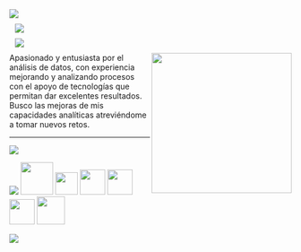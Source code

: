 <img src="https://user-images.githubusercontent.com/73097560/115834477-dbab4500-a447-11eb-908a-139a6edaec5c.gif">

<h1 style="margin: 10px 10px">
    <img src="https://readme-typing-svg.herokuapp.com?font=Montserrat&weight=900&size=40&duration=1000&pause=2000&color=2545FF&center=true&vCenter=true&random=false&width=435&lines=DATA+ANALYTICS+📊​" />


<h1 style="margin: 10px 10px">
    <img src="https://readme-typing-svg.herokuapp.com?font=Montserrat&weight=700&size=35&duration=1000&pause=5000&color=2545FF&vCenter=true&random=false&width=435&lines=SOBRE+M%C3%8D+👨🏻‍💻​" />
</h1>
<picture> <img align="right" src="https://media2.giphy.com/media/v1.Y2lkPTc5MGI3NjExMWEzZzY3YnkwOWJwN2ZxN3diNnRoNDdza3VsYnNwNzNsbmg4YW83dCZlcD12MV9pbnRlcm5hbF9naWZfYnlfaWQmY3Q9Zw/TJP7EH5i1fB2rKeWbf/giphy.gif" width = 250px></picture>
Apasionado y entusiasta por el análisis de datos, con experiencia mejorando y analizando procesos con el apoyo de tecnologías que permitan dar excelentes resultados. Busco las mejoras de mis capacidades analíticas atreviéndome a tomar nuevos retos.

------------


<img src="https://readme-typing-svg.herokuapp.com?font=Montserrat&weight=700&size=30&duration=1000&pause=5000&color=2545FF&vCenter=true&random=false&width=435&lines=SOFTWARE+AND+TOOLS+🤖​" />

<img src="https://img.icons8.com/color/48/000000/python.png"/> <img src="https://static.javatpoint.com/tutorial/pandas/images/python-pandas.png" width = "58" /> <img src="https://cdn.worldvectorlogo.com/logos/numpy-1.svg" width = "40" /> <img src="https://static.javatpoint.com/tutorial/matplotlib/images/matplotlib-tutorial.png" width = "45" > <img src="https://cdn-icons-png.flaticon.com/128/906/906310.png" width = "45" /> <img src="https://www.freeiconspng.com/thumbs/sql-server-icon-png/sql-server-icon-png-8.png" width = "45" /> <img src = "https://cdn-icons-png.flaticon.com/512/919/919836.png" width = "50"/>

<img src="https://user-images.githubusercontent.com/73097560/115834477-dbab4500-a447-11eb-908a-139a6edaec5c.gif">
